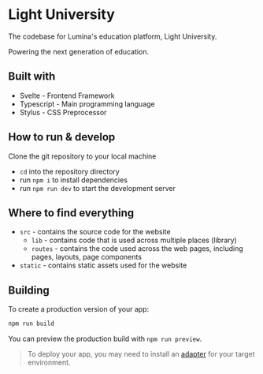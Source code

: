 # Light University
The codebase for Lumina's education platform, Light University.

Powering the next generation of education.

## Built with
- Svelte - Frontend Framework
- Typescript - Main programming language
- Stylus - CSS Preprocessor

## How to run & develop
Clone the git repository to your local machine

- `cd` into the repository directory
- run `npm i` to install dependencies
- run `npm run dev` to start the development server

## Where to find everything
- `src` - contains the source code for the website
  - `lib` - contains code that is used across multiple places (library)
  - `routes` - contains the code used across the web pages, including pages, layouts, page components
- `static` - contains static assets used for the website

## Building

To create a production version of your app:

```bash
npm run build
```

You can preview the production build with `npm run preview`.

> To deploy your app, you may need to install an [adapter](https://kit.svelte.dev/docs/adapters) for your target environment.
